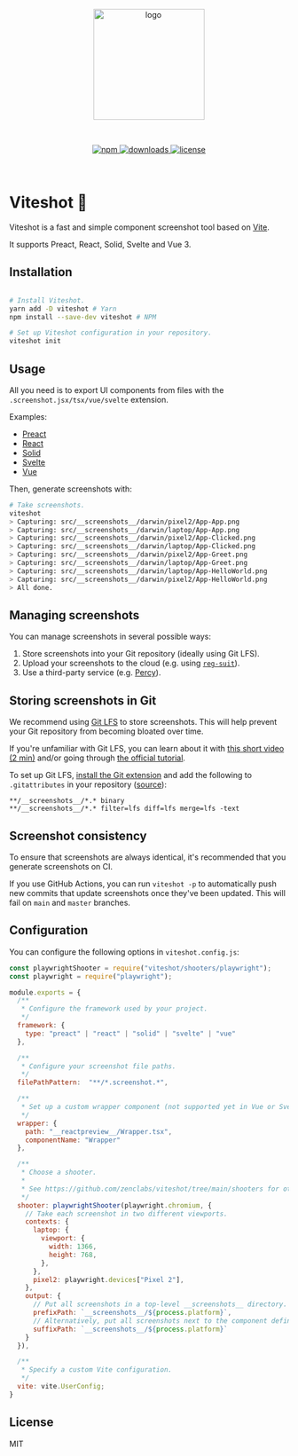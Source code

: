 <p align="center">
  <img src="https://raw.githubusercontent.com/zenclabs/viteshot/main/logo.png" alt="logo" width="200" />
</p>
<br/>
<p align="center">
  <a href="https://www.npmjs.com/package/viteshot">
    <img src="https://badge.fury.io/js/viteshot.svg" alt="npm" />
  </a>
  <a href="https://www.npmjs.com/package/viteshot">
    <img src="https://img.shields.io/npm/dt/viteshot.svg" alt="downloads" />
  </a>
  <a href="https://www.npmjs.com/package/viteshot">
    <img src="https://img.shields.io/npm/l/viteshot.svg" alt="license" />
  </a>
</p>
<br />

# Viteshot 📸

Viteshot is a fast and simple component screenshot tool based on [Vite](https://vitejs.dev).

It supports Preact, React, Solid, Svelte and Vue 3.

## Installation

```sh

# Install Viteshot.
yarn add -D viteshot # Yarn
npm install --save-dev viteshot # NPM

# Set up Viteshot configuration in your repository.
viteshot init
```

## Usage

All you need is to export UI components from files with the `.screenshot.jsx/tsx/vue/svelte` extension.

Examples:
- [Preact](https://github.com/zenclabs/viteshot/blob/main/examples/preact/src/App.screenshot.tsx)
- [React](https://github.com/zenclabs/viteshot/blob/main/examples/react-tsx/src/App.screenshot.tsx)
- [Solid](https://github.com/zenclabs/viteshot/blob/main/examples/solid/src/App.screenshot.tsx)
- [Svelte](https://github.com/zenclabs/viteshot/blob/main/examples/svelte/src/lib/Counter.screenshot.svelte)
- [Vue](https://github.com/zenclabs/viteshot/blob/main/examples/vue/src/components/HelloWorld.screenshot.vue)

Then, generate screenshots with:
```sh
# Take screenshots.
viteshot
> Capturing: src/__screenshots__/darwin/pixel2/App-App.png
> Capturing: src/__screenshots__/darwin/laptop/App-App.png
> Capturing: src/__screenshots__/darwin/pixel2/App-Clicked.png
> Capturing: src/__screenshots__/darwin/laptop/App-Clicked.png
> Capturing: src/__screenshots__/darwin/pixel2/App-Greet.png
> Capturing: src/__screenshots__/darwin/laptop/App-Greet.png
> Capturing: src/__screenshots__/darwin/laptop/App-HelloWorld.png
> Capturing: src/__screenshots__/darwin/pixel2/App-HelloWorld.png
> All done.
```

## Managing screenshots

You can manage screenshots in several possible ways:
1. Store screenshots into your Git repository (ideally using Git LFS).
2. Upload your screenshots to the cloud (e.g. using [`reg-suit`](https://github.com/reg-viz/reg-suit)).
3. Use a third-party service (e.g. [Percy](https://percy.io)).

## Storing screenshots in Git

We recommend using [Git LFS](https://git-lfs.github.com) to store screenshots. This will help prevent your Git repository from becoming bloated over time.

If you're unfamiliar with Git LFS, you can learn about it with [this short video (2 min)](https://www.youtube.com/watch?v=uLR1RNqJ1Mw) and/or going through [the official tutorial](https://github.com/git-lfs/git-lfs/wiki/Tutorial).

To set up Git LFS, [install the Git extension](https://git-lfs.github.com/) and add the following to `.gitattributes` in your repository ([source](https://github.com/americanexpress/jest-image-snapshot/issues/92#issuecomment-493582776)):

```
**/__screenshots__/*.* binary
**/__screenshots__/*.* filter=lfs diff=lfs merge=lfs -text
```

## Screenshot consistency

To ensure that screenshots are always identical, it's recommended that you generate screenshots on CI.

If you use GitHub Actions, you can run `viteshot -p` to automatically push new commits that update screenshots once they've been updated. This will fail on `main` and `master` branches.

## Configuration

You can configure the following options in `viteshot.config.js`:
```js
const playwrightShooter = require("viteshot/shooters/playwright");
const playwright = require("playwright");

module.exports = {
  /**
   * Configure the framework used by your project.
   */
  framework: {
    type: "preact" | "react" | "solid" | "svelte" | "vue"
  },

  /**
   * Configure your screenshot file paths.
   */
  filePathPattern:  "**/*.screenshot.*",

  /**
   * Set up a custom wrapper component (not supported yet in Vue or Svelte).
   */
  wrapper: {
    path: "__reactpreview__/Wrapper.tsx",
    componentName: "Wrapper"
  },

  /**
   * Choose a shooter.
   * 
   * See https://github.com/zenclabs/viteshot/tree/main/shooters for other choices.
   */
  shooter: playwrightShooter(playwright.chromium, {
    // Take each screenshot in two different viewports.
    contexts: {
      laptop: {
        viewport: {
          width: 1366,
          height: 768,
        },
      },
      pixel2: playwright.devices["Pixel 2"],
    },
    output: {
      // Put all screenshots in a top-level __screenshots__ directory.
      prefixPath: `__screenshots__/${process.platform}`,
      // Alternatively, put all screenshots next to the component definition.
      suffixPath: `__screenshots__/${process.platform}`
    }
  }),

  /**
   * Specify a custom Vite configuration.
   */
  vite: vite.UserConfig;
}
```

## License

MIT
